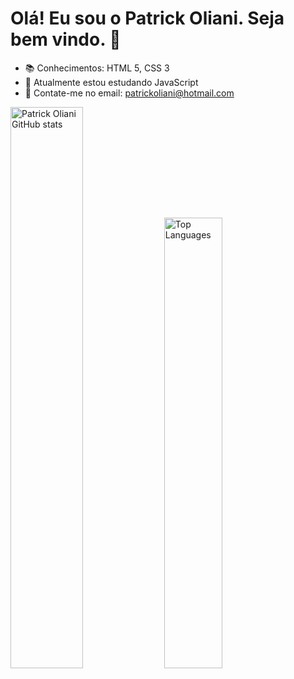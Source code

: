 # Olá! Eu sou o Patrick Oliani. Seja bem vindo. 👋

- 📚 Conhecimentos: HTML 5, CSS 3
- 🌱 Atualmente estou estudando JavaScript
- 💬 Contate-me no email: patrickoliani@hotmail.com

<p float="left">
  <img src="https://github-readme-stats.vercel.app/api?username=PatrickOliani&show_icons=true&theme=midnight-purple" alt="Patrick Oliani GitHub stats" width="48%">
  <img src="https://github-readme-stats.vercel.app/api/top-langs/?username=PatrickOliani&layout=compact&theme=midnight-purple" alt="Top Languages" width="43%">
</p>





